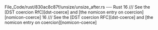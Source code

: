 File_Code/rust/830ac8c87f/unsize/unsize_after.rs --- Rust
16 /// See the [DST coercion RfC][dst-coerce] and [the nomicon entry on coercion][nomicon-coerce]                                                            16 /// See the [DST coercion RFC][dst-coerce] and [the nomicon entry on coercion][nomicon-coerce]

